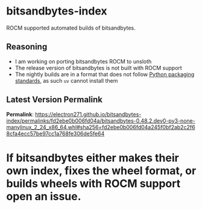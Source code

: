 # bitsandbytes-index

ROCM supported automated builds of bitsandbytes.

## Reasoning

- I am working on porting bitsandbytes ROCM to unsloth
- The release version of bitsandbytes is not built with ROCM support
- The nightly builds are in a format that does not follow [Python packaging standards](https://packaging.python.org/en/latest/specifications/binary-distribution-format/), as such `uv` cannot install them

## Latest Version Permalink

<!-- permalinks.py START -->
**Permalink**: https://electron271.github.io/bitsandbytes-index/permalinks/fd2ebe0b006fd04a/bitsandbytes-0.48.2.dev0-py3-none-manylinux_2_24_x86_64.whl#sha256=fd2ebe0b006fd04a245f0bf2ab2c2f68cfa4ecc57be97cc1a768fe306de5fe64
<!-- permalinks.py END -->

# If bitsandbytes either makes their own index, fixes the wheel format, or builds wheels with ROCM support open an issue.
